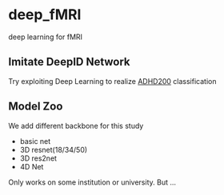 # deep_fMRI
deep learning for fMRI

## Imitate DeepID Network
Try exploiting Deep Learning to realize [ADHD200](https://www.nitrc.org/plugins/mwiki/index.php/neurobureau:AthenaPipeline) classification

## Model Zoo
We add different backbone for this study
- basic net
- 3D resnet(18/34/50)
- 3D res2net
- 4D Net


 Only works on some institution or university. But ...
